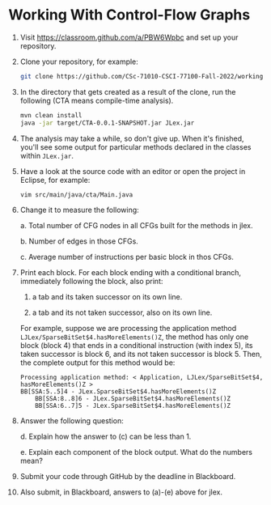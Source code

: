 # Working With Control-Flow Graphs

1. Visit https://classroom.github.com/a/PBW6Wpbc and set up your repository.

1. Clone your repository, for example:

    ```bash
    git clone https://github.com/CSc-71010-CSCI-77100-Fall-2022/working-with-control-flow-graphs-khatchad.git
    ```

1. In the directory that gets created as a result of the clone, run the following (CTA means compile-time analysis).

    ```bash
    mvn clean install
    java -jar target/CTA-0.0.1-SNAPSHOT.jar JLex.jar
    ```

1. The analysis may take a while, so don't give up. When it's finished, you'll see some output for particular methods declared in the classes within `JLex.jar`.

1. Have a look at the source code with an editor or open the project in Eclipse, for example:

    ```bash
    vim src/main/java/cta/Main.java
    ```

1. Change it to measure the following:

    a. Total number of CFG nodes in all CFGs built for the methods in jlex.

    b. Number of edges in those CFGs.
    
    c. Average number of instructions per basic block in thos CFGs.
 
1. Print each block. For each block ending with a conditional branch, immediately following the block, also print: 

    1. a tab and its taken successor on its own line.

    1. a tab and its not taken successor, also on its own line. 

    For example, suppose we are processing the application method `LJLex/SparseBitSet$4.hasMoreElements()Z`, the method has only one block (block 4) that ends in a conditional instruction (with index 5), its taken successor is block 6, and its not taken successor is block 5. Then, the complete output for this method would be:
    ```
    Processing application method: < Application, LJLex/SparseBitSet$4, hasMoreElements()Z >
    BB[SSA:5..5]4 - JLex.SparseBitSet$4.hasMoreElements()Z
        BB[SSA:8..8]6 - JLex.SparseBitSet$4.hasMoreElements()Z
        BB[SSA:6..7]5 - JLex.SparseBitSet$4.hasMoreElements()Z
    ```

1. Answer the following question:

    d. Explain how the answer to (c) can be less than 1.
    
    e. Explain each component of the block output. What do the numbers mean?

1. Submit your code through GitHub by the deadline in Blackboard.

1. Also submit, in Blackboard, answers to (a)-(e) above for jlex.
